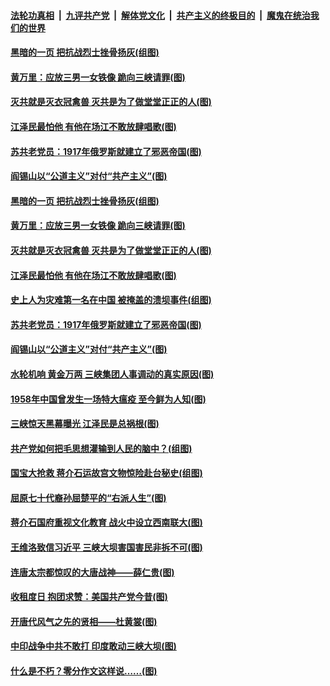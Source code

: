 

####  [法轮功真相](../../../../basic/blob/master/README.md?t=06300202) &nbsp;|&nbsp; [九评共产党](../../../../9ping.md/blob/master/README.md?t=06300202) &nbsp;|&nbsp; [解体党文化](../../../../jtdwh.md/blob/master/README.md?t=06300202)  &nbsp;|&nbsp; [共产主义的终极目的](../../../../gczydzjmd.md/blob/master/README.md?t=06300202) &nbsp;|&nbsp; [魔鬼在统治我们的世界](../../../../mgztzwmdsj.md/blob/master/README.md?t=06300202) 

#### [黑暗的一页 把抗战烈士挫骨扬灰(组图)](../pages/p6/937888.md?t=06300202) 

#### [黄万里：应放三男一女铁像 跪向三峡请罪(图)](../pages/p6/937532.md?t=06300202) 

#### [灭共就是灭衣冠禽兽 灭共是为了做堂堂正正的人(图)](../pages/p6/937958.md?t=06300202) 

#### [江泽民最怕他 有他在场江不敢放肆唱歌(图)](../pages/p6/937955.md?t=06300202) 

#### [苏共老党员：1917年俄罗斯就建立了邪恶帝国(图)](../pages/p6/937590.md?t=06300202) 

#### [阎锡山以“公道主义”对付“共产主义”(图)](../pages/p6/937686.md?t=06300202) 

#### [黑暗的一页 把抗战烈士挫骨扬灰(组图)](../pages/p6/937888.md?t=06300202) 

#### [黄万里：应放三男一女铁像 跪向三峡请罪(图)](../pages/p6/937532.md?t=06300202) 

#### [灭共就是灭衣冠禽兽 灭共是为了做堂堂正正的人(图)](../pages/p6/937958.md?t=06300202) 

#### [江泽民最怕他 有他在场江不敢放肆唱歌(图)](../pages/p6/937955.md?t=06300202) 

#### [史上人为灾难第一名在中国 被掩盖的溃坝事件(组图)](../pages/p6/937528.md?t=06300202) 

#### [苏共老党员：1917年俄罗斯就建立了邪恶帝国(图)](../pages/p6/937590.md?t=06300202) 

#### [阎锡山以“公道主义”对付“共产主义”(图)](../pages/p6/937686.md?t=06300202) 

#### [水轮机响 黄金万两 三峡集团人事调动的真实原因(图)](../pages/p6/937524.md?t=06300202) 

#### [1958年中国曾发生一场特大瘟疫 至今鲜为人知(图)](../pages/p6/937699.md?t=06300202) 

#### [三峡惊天黑幕曝光 江泽民是总祸根(图)](../pages/p6/937513.md?t=06300202) 

#### [共产党如何把毛思想灌输到人民的脑中？(组图)](../pages/p6/937341.md?t=06300202) 

#### [国宝大抢救 蒋介石运故宫文物惊险赴台秘史(组图)](../pages/p6/934957.md?t=06300202) 

#### [屈原七十代裔孙屈楚平的“右派人生”(图)](../pages/p6/936524.md?t=06300202) 

#### [蒋介石国府重视文化教育 战火中设立西南联大(图)](../pages/p6/937070.md?t=06300202) 

#### [王维洛致信习近平 三峡大坝害国害民非拆不可(图)](../pages/p6/937509.md?t=06300202) 

#### [连唐太宗都惊叹的大唐战神——薛仁贵(图)](../pages/p6/936527.md?t=06300202) 

#### [收租度日 抱团求赞：美国共产党今昔(图)](../pages/p6/937312.md?t=06300202) 

#### [开唐代风气之先的贤相——杜黄裳(图)](../pages/p6/932911.md?t=06300202) 

#### [中印战争中共不敢打 印度敢动三峡大坝(图)](../pages/p6/937491.md?t=06300202) 

#### [什么是不朽？零分作文这样说……(图)](../pages/p6/937290.md?t=06300202) 

